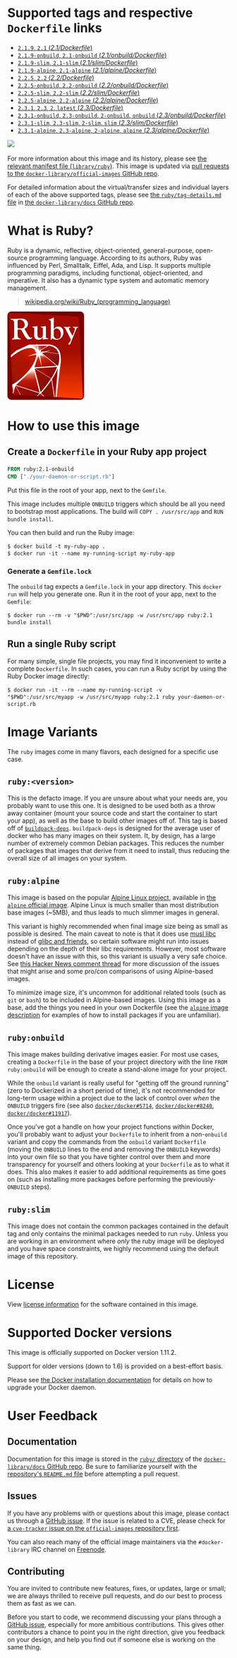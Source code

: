 # Supported tags and respective `Dockerfile` links

-	[`2.1.9`, `2.1` (*2.1/Dockerfile*)](https://github.com/docker-library/ruby/blob/0b94677b368947b64dcdcb312cd81ba946df3676/2.1/Dockerfile)
-	[`2.1.9-onbuild`, `2.1-onbuild` (*2.1/onbuild/Dockerfile*)](https://github.com/docker-library/ruby/blob/5d04363db6f7ae316ef7056063f020557db828e1/2.1/onbuild/Dockerfile)
-	[`2.1.9-slim`, `2.1-slim` (*2.1/slim/Dockerfile*)](https://github.com/docker-library/ruby/blob/0b94677b368947b64dcdcb312cd81ba946df3676/2.1/slim/Dockerfile)
-	[`2.1.9-alpine`, `2.1-alpine` (*2.1/alpine/Dockerfile*)](https://github.com/docker-library/ruby/blob/0b94677b368947b64dcdcb312cd81ba946df3676/2.1/alpine/Dockerfile)
-	[`2.2.5`, `2.2` (*2.2/Dockerfile*)](https://github.com/docker-library/ruby/blob/0b94677b368947b64dcdcb312cd81ba946df3676/2.2/Dockerfile)
-	[`2.2.5-onbuild`, `2.2-onbuild` (*2.2/onbuild/Dockerfile*)](https://github.com/docker-library/ruby/blob/5d04363db6f7ae316ef7056063f020557db828e1/2.2/onbuild/Dockerfile)
-	[`2.2.5-slim`, `2.2-slim` (*2.2/slim/Dockerfile*)](https://github.com/docker-library/ruby/blob/0b94677b368947b64dcdcb312cd81ba946df3676/2.2/slim/Dockerfile)
-	[`2.2.5-alpine`, `2.2-alpine` (*2.2/alpine/Dockerfile*)](https://github.com/docker-library/ruby/blob/0b94677b368947b64dcdcb312cd81ba946df3676/2.2/alpine/Dockerfile)
-	[`2.3.1`, `2.3`, `2`, `latest` (*2.3/Dockerfile*)](https://github.com/docker-library/ruby/blob/0b94677b368947b64dcdcb312cd81ba946df3676/2.3/Dockerfile)
-	[`2.3.1-onbuild`, `2.3-onbuild`, `2-onbuild`, `onbuild` (*2.3/onbuild/Dockerfile*)](https://github.com/docker-library/ruby/blob/1b08f346713a1293c2a9238e470e086126e2e28f/2.3/onbuild/Dockerfile)
-	[`2.3.1-slim`, `2.3-slim`, `2-slim`, `slim` (*2.3/slim/Dockerfile*)](https://github.com/docker-library/ruby/blob/0b94677b368947b64dcdcb312cd81ba946df3676/2.3/slim/Dockerfile)
-	[`2.3.1-alpine`, `2.3-alpine`, `2-alpine`, `alpine` (*2.3/alpine/Dockerfile*)](https://github.com/docker-library/ruby/blob/0b94677b368947b64dcdcb312cd81ba946df3676/2.3/alpine/Dockerfile)

[![](https://badge.imagelayers.io/ruby:latest.svg)](https://imagelayers.io/?images=ruby:2.1.9,ruby:2.1.9-onbuild,ruby:2.1.9-slim,ruby:2.1.9-alpine,ruby:2.2.5,ruby:2.2.5-onbuild,ruby:2.2.5-slim,ruby:2.2.5-alpine,ruby:2.3.1,ruby:2.3.1-onbuild,ruby:2.3.1-slim,ruby:2.3.1-alpine)

For more information about this image and its history, please see [the relevant manifest file (`library/ruby`)](https://github.com/docker-library/official-images/blob/master/library/ruby). This image is updated via [pull requests to the `docker-library/official-images` GitHub repo](https://github.com/docker-library/official-images/pulls?q=label%3Alibrary%2Fruby).

For detailed information about the virtual/transfer sizes and individual layers of each of the above supported tags, please see [the `ruby/tag-details.md` file](https://github.com/docker-library/docs/blob/master/ruby/tag-details.md) in [the `docker-library/docs` GitHub repo](https://github.com/docker-library/docs).

# What is Ruby?

Ruby is a dynamic, reflective, object-oriented, general-purpose, open-source programming language. According to its authors, Ruby was influenced by Perl, Smalltalk, Eiffel, Ada, and Lisp. It supports multiple programming paradigms, including functional, object-oriented, and imperative. It also has a dynamic type system and automatic memory management.

> [wikipedia.org/wiki/Ruby_(programming_language)](https://en.wikipedia.org/wiki/Ruby_%28programming_language%29)

![logo](https://raw.githubusercontent.com/docker-library/docs/01c12653951b2fe592c1f93a13b4e289ada0e3a1/ruby/logo.png)

# How to use this image

## Create a `Dockerfile` in your Ruby app project

```dockerfile
FROM ruby:2.1-onbuild
CMD ["./your-daemon-or-script.rb"]
```

Put this file in the root of your app, next to the `Gemfile`.

This image includes multiple `ONBUILD` triggers which should be all you need to bootstrap most applications. The build will `COPY . /usr/src/app` and `RUN
bundle install`.

You can then build and run the Ruby image:

```console
$ docker build -t my-ruby-app .
$ docker run -it --name my-running-script my-ruby-app
```

### Generate a `Gemfile.lock`

The `onbuild` tag expects a `Gemfile.lock` in your app directory. This `docker run` will help you generate one. Run it in the root of your app, next to the `Gemfile`:

```console
$ docker run --rm -v "$PWD":/usr/src/app -w /usr/src/app ruby:2.1 bundle install
```

## Run a single Ruby script

For many simple, single file projects, you may find it inconvenient to write a complete `Dockerfile`. In such cases, you can run a Ruby script by using the Ruby Docker image directly:

```console
$ docker run -it --rm --name my-running-script -v "$PWD":/usr/src/myapp -w /usr/src/myapp ruby:2.1 ruby your-daemon-or-script.rb
```

# Image Variants

The `ruby` images come in many flavors, each designed for a specific use case.

## `ruby:<version>`

This is the defacto image. If you are unsure about what your needs are, you probably want to use this one. It is designed to be used both as a throw away container (mount your source code and start the container to start your app), as well as the base to build other images off of. This tag is based off of [`buildpack-deps`](https://registry.hub.docker.com/_/buildpack-deps/). `buildpack-deps` is designed for the average user of docker who has many images on their system. It, by design, has a large number of extremely common Debian packages. This reduces the number of packages that images that derive from it need to install, thus reducing the overall size of all images on your system.

## `ruby:alpine`

This image is based on the popular [Alpine Linux project](http://alpinelinux.org), available in [the `alpine` official image](https://hub.docker.com/_/alpine). Alpine Linux is much smaller than most distribution base images (~5MB), and thus leads to much slimmer images in general.

This variant is highly recommended when final image size being as small as possible is desired. The main caveat to note is that it does use [musl libc](http://www.musl-libc.org) instead of [glibc and friends](http://www.etalabs.net/compare_libcs.html), so certain software might run into issues depending on the depth of their libc requirements. However, most software doesn't have an issue with this, so this variant is usually a very safe choice. See [this Hacker News comment thread](https://news.ycombinator.com/item?id=10782897) for more discussion of the issues that might arise and some pro/con comparisons of using Alpine-based images.

To minimize image size, it's uncommon for additional related tools (such as `git` or `bash`) to be included in Alpine-based images. Using this image as a base, add the things you need in your own Dockerfile (see the [`alpine` image description](https://hub.docker.com/_/alpine/) for examples of how to install packages if you are unfamiliar).

## `ruby:onbuild`

This image makes building derivative images easier. For most use cases, creating a `Dockerfile` in the base of your project directory with the line `FROM ruby:onbuild` will be enough to create a stand-alone image for your project.

While the `onbuild` variant is really useful for "getting off the ground running" (zero to Dockerized in a short period of time), it's not recommended for long-term usage within a project due to the lack of control over *when* the `ONBUILD` triggers fire (see also [`docker/docker#5714`](https://github.com/docker/docker/issues/5714), [`docker/docker#8240`](https://github.com/docker/docker/issues/8240), [`docker/docker#11917`](https://github.com/docker/docker/issues/11917)).

Once you've got a handle on how your project functions within Docker, you'll probably want to adjust your `Dockerfile` to inherit from a non-`onbuild` variant and copy the commands from the `onbuild` variant `Dockerfile` (moving the `ONBUILD` lines to the end and removing the `ONBUILD` keywords) into your own file so that you have tighter control over them and more transparency for yourself and others looking at your `Dockerfile` as to what it does. This also makes it easier to add additional requirements as time goes on (such as installing more packages before performing the previously-`ONBUILD` steps).

## `ruby:slim`

This image does not contain the common packages contained in the default tag and only contains the minimal packages needed to run `ruby`. Unless you are working in an environment where *only* the ruby image will be deployed and you have space constraints, we highly recommend using the default image of this repository.

# License

View [license information](https://www.ruby-lang.org/en/about/license.txt) for the software contained in this image.

# Supported Docker versions

This image is officially supported on Docker version 1.11.2.

Support for older versions (down to 1.6) is provided on a best-effort basis.

Please see [the Docker installation documentation](https://docs.docker.com/installation/) for details on how to upgrade your Docker daemon.

# User Feedback

## Documentation

Documentation for this image is stored in the [`ruby/` directory](https://github.com/docker-library/docs/tree/master/ruby) of the [`docker-library/docs` GitHub repo](https://github.com/docker-library/docs). Be sure to familiarize yourself with the [repository's `README.md` file](https://github.com/docker-library/docs/blob/master/README.md) before attempting a pull request.

## Issues

If you have any problems with or questions about this image, please contact us through a [GitHub issue](https://github.com/docker-library/ruby/issues). If the issue is related to a CVE, please check for [a `cve-tracker` issue on the `official-images` repository first](https://github.com/docker-library/official-images/issues?q=label%3Acve-tracker).

You can also reach many of the official image maintainers via the `#docker-library` IRC channel on [Freenode](https://freenode.net).

## Contributing

You are invited to contribute new features, fixes, or updates, large or small; we are always thrilled to receive pull requests, and do our best to process them as fast as we can.

Before you start to code, we recommend discussing your plans through a [GitHub issue](https://github.com/docker-library/ruby/issues), especially for more ambitious contributions. This gives other contributors a chance to point you in the right direction, give you feedback on your design, and help you find out if someone else is working on the same thing.
